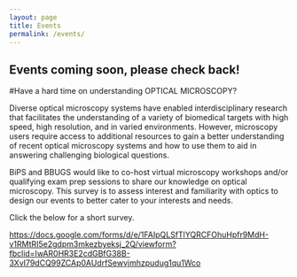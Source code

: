 ```yaml
---
layout: page
title: Events
permalink: /events/
---
```


## Events coming soon, please check back!
#Have a hard time on understanding OPTICAL MICROSCOPY?

Diverse optical microscopy systems have enabled interdisciplinary research that facilitates the understanding of a variety of biomedical targets with high speed, high resolution, and in varied environments. However, microscopy users require access to additional resources to gain a better understanding of recent optical microscopy systems and how to use them to aid in answering challenging biological questions. 

BiPS and BBUGS would like to co-host virtual microscopy workshops and/or qualifying exam prep sessions to share our knowledge on optical microscopy. This survey is to assess interest and familiarity with optics to design our events to better cater to your interests and needs. 

 
Click the below for a short survey.

https://docs.google.com/forms/d/e/1FAIpQLSfTlYQRCFOhuHpfr9MdH-v1RMtRI5e2gdpm3mkezbyeksj_2Q/viewform?fbclid=IwAR0HR3E2cdGBfG38B-3XvI79dCQ99ZCAp0AUdrfSewvjmhzpudug1qu1Wco
